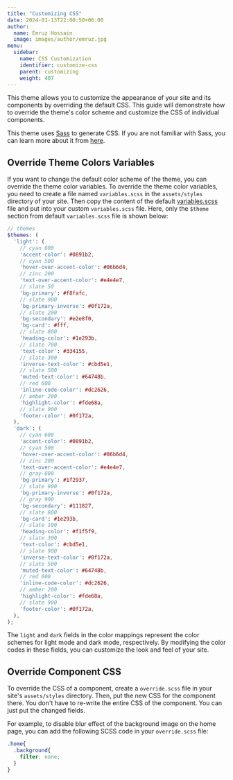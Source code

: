 ```yaml
---
title: "Customizing CSS"
date: 2024-01-13T22:00:50+06:00
author:
  name: Emruz Hossain
  image: images/author/emruz.jpg
menu:
  sidebar:
    name: CSS Customization
    identifier: customize-css
    parent: customizing
    weight: 407
---
```



This theme allows you to customize the appearance of your site and its components by overriding the default CSS. This guide will demonstrate how to override the theme's color scheme and customize the CSS of individual components.

This theme uses [Sass](https://sass-lang.com/) to generate CSS. If you are not familiar with Sass, you can learn more about it from [here](https://sass-lang.com/guide).

## Override Theme Colors Variables

If you want to change the default color scheme of the theme, you can override the theme color variables. To override the theme color variables, you need to create a file named `variables.scss` in the `assets/styles` directory of your site. Then copy the content of the default [variables.scss](https://github.com/hugo-toha/toha/blob/main/assets/styles/variables.scss) file and put into your custom `variables.scss` file. Here, only the `$theme` section from default `variables.scss` file is shown below:

```scss
// themes
$themes: (
  'light': (
    // cyan 600
    'accent-color': #0891b2,
    // cyan 500
    'hover-over-accent-color': #06b6d4,
    // zinc 200
    'text-over-accent-color': #e4e4e7,
    // slate 50
    'bg-primary': #f8fafc,
    // slate 900
    'bg-primary-inverse': #0f172a,
    // slate 200
    'bg-secondary': #e2e8f0,
    'bg-card': #fff,
    // slate 800
    'heading-color': #1e293b,
    // slate 700
    'text-color': #334155,
    // slate 300
    'inverse-text-color': #cbd5e1,
    // slate 500
    'muted-text-color': #64748b,
    // red 600
    'inline-code-color': #dc2626,
    // amber 200
    'highlight-color': #fde68a,
    // slate 900
    'footer-color': #0f172a,
  ),
  'dark': (
    // cyan 600
    'accent-color': #0891b2,
    // cyan 500
    'hover-over-accent-color': #06b6d4,
    // zinc 200
    'text-over-accent-color': #e4e4e7,
    // gray-800
    'bg-primary': #1f2937,
    // slate 900
    'bg-primary-inverse': #0f172a,
    // gray 900
    'bg-secondary': #111827,
    // slate 800
    'bg-card': #1e293b,
    // slate 100
    'heading-color': #f1f5f9,
    // slate 300
    'text-color': #cbd5e1,
    // slate 900
    'inverse-text-color': #0f172a,
    // slate 500
    'muted-text-color': #64748b,
    // red 600
    'inline-code-color': #dc2626,
    // amber 200
    'highlight-color': #fde68a,
    // slate 900
    'footer-color': #0f172a,
  ),
);
```

The `light` and `dark` fields in the color mappings represent the color schemes for light mode and dark mode, respectively. By modifying the color codes in these fields, you can customize the look and feel of your site.

## Override Component CSS

To override the CSS of a component, create a `override.scss` file in your site's `assets/styles` directory. Then, put the new CSS for the component there. You don't have to re-write the entire CSS of the component. You can just put the changed fields.

For example, to disable blur effect of the background image on the home page, you can add the following SCSS code in your `override.scss` file:

```scss
.home{
  .background{
    filter: none;
  }
}
```
